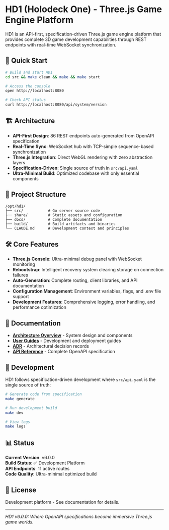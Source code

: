 # HD1 (Holodeck One) - Three.js Game Engine Platform

HD1 is an API-first, specification-driven Three.js game engine platform that provides complete 3D game development capabilities through REST endpoints with real-time WebSocket synchronization.

## 🚀 Quick Start

```bash
# Build and start HD1
cd src && make clean && make && make start

# Access the console
open http://localhost:8080

# Check API status
curl http://localhost:8080/api/system/version
```

## 🏗️ Architecture

- **API-First Design**: 86 REST endpoints auto-generated from OpenAPI specification
- **Real-Time Sync**: WebSocket hub with TCP-simple sequence-based synchronization  
- **Three.js Integration**: Direct WebGL rendering with zero abstraction layers
- **Specification-Driven**: Single source of truth in `src/api.yaml`
- **Ultra-Minimal Build**: Optimized codebase with only essential components

## 📁 Project Structure

```
/opt/hd1/
├── src/           # Go server source code
├── share/         # Static assets and configuration
├── docs/          # Complete documentation
├── build/         # Build artifacts and binaries
└── CLAUDE.md      # Development context and principles
```

## 🛠️ Core Features

- **Three.js Console**: Ultra-minimal debug panel with WebSocket monitoring
- **Rebootstrap**: Intelligent recovery system clearing storage on connection failures  
- **Auto-Generation**: Complete routing, client libraries, and API documentation
- **Configuration Management**: Environment variables, flags, and .env file support
- **Development Features**: Comprehensive logging, error handling, and performance optimization

## 📖 Documentation

- **[Architecture Overview](docs/architecture/README.md)** - System design and components
- **[User Guides](docs/guides/)** - Development and deployment guides
- **[ADR](docs/adr/)** - Architectural decision records
- **[API Reference](src/api.yaml)** - Complete OpenAPI specification

## 🔧 Development

HD1 follows specification-driven development where `src/api.yaml` is the single source of truth:

```bash
# Generate code from specification
make generate

# Run development build
make dev

# View logs
make logs
```

## 📊 Status

**Current Version**: v6.0.0  
**Build Status**: ✅ Development Platform  
**API Endpoints**: 11 active routes  
**Code Quality**: Ultra-minimal optimized build

## 📄 License

Development platform - See documentation for details.

---

*HD1 v6.0.0: Where OpenAPI specifications become immersive Three.js game worlds.*